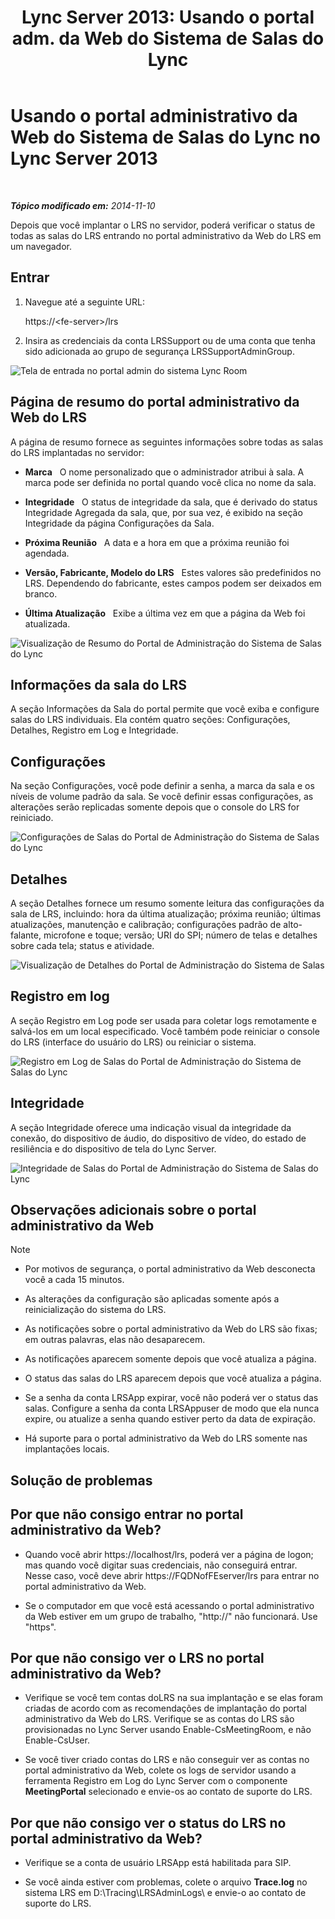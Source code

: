 ﻿---
title: "Lync Server 2013: Usando o portal adm. da Web do Sistema de Salas do Lync"
TOCTitle: Usando o portal administrativo da Web do Sistema de Salas do Lync
ms:assetid: c387b2a3-3e42-4642-af72-88126ed2820f
ms:mtpsurl: https://technet.microsoft.com/pt-br/library/Dn743660(v=OCS.15)
ms:contentKeyID: 62269011
ms.date: 05/19/2016
mtps_version: v=OCS.15
ms.translationtype: HT
---

# Usando o portal administrativo da Web do Sistema de Salas do Lync no Lync Server 2013

 

_**Tópico modificado em:** 2014-11-10_

Depois que você implantar o LRS no servidor, poderá verificar o status de todas as salas do LRS entrando no portal administrativo da Web do LRS em um navegador.

## Entrar

1.  Navegue até a seguinte URL:
    
    https://\<fe-server\>/lrs

2.  Insira as credenciais da conta LRSSupport ou de uma conta que tenha sido adicionada ao grupo de segurança LRSSupportAdminGroup.

![Tela de entrada no portal admin do sistema Lync Room](images/Dn436326.050bcf70-2f3b-46b2-9b96-ebd12679b713(OCS.15).png "Tela de entrada no portal admin do sistema Lync Room")

## Página de resumo do portal administrativo da Web do LRS

A página de resumo fornece as seguintes informações sobre todas as salas do LRS implantadas no servidor:

  - **Marca**   O nome personalizado que o administrador atribui à sala. A marca pode ser definida no portal quando você clica no nome da sala.

  - **Integridade**   O status de integridade da sala, que é derivado do status Integridade Agregada da sala, que, por sua vez, é exibido na seção Integridade da página Configurações da Sala.

  - **Próxima Reunião**   A data e a hora em que a próxima reunião foi agendada.

  - **Versão, Fabricante, Modelo do LRS**   Estes valores são predefinidos no LRS. Dependendo do fabricante, estes campos podem ser deixados em branco.

  - **Última Atualização**   Exibe a última vez em que a página da Web foi atualizada.

![Visualização de Resumo do Portal de Administração do Sistema de Salas do Lync](images/Dn743660.f829ce90-dd95-4725-bd94-6870c5dcf046(OCS.15).png "Visualização de Resumo do Portal de Administração do Sistema de Salas do Lync")

## Informações da sala do LRS

A seção Informações da Sala do portal permite que você exiba e configure salas do LRS individuais. Ela contém quatro seções: Configurações, Detalhes, Registro em Log e Integridade.

## Configurações

Na seção Configurações, você pode definir a senha, a marca da sala e os níveis de volume padrão da sala. Se você definir essas configurações, as alterações serão replicadas somente depois que o console do LRS for reiniciado.

![Configurações de Salas do Portal de Administração do Sistema de Salas do Lync](images/Dn743660.ab162e19-41ac-4991-9b2a-92575aa53eda(OCS.15).png "Configurações de Salas do Portal de Administração do Sistema de Salas do Lync")

## Detalhes

A seção Detalhes fornece um resumo somente leitura das configurações da sala de LRS, incluindo: hora da última atualização; próxima reunião; últimas atualizações, manutenção e calibração; configurações padrão de alto-falante, microfone e toque; versão; URI do SPI; número de telas e detalhes sobre cada tela; status e atividade.

![Visualização de Detalhes do Portal de Administração do Sistema de Salas](images/Dn743660.2958bbba-db74-4670-a920-87fdfb2fc22d(OCS.15).png "Visualização de Detalhes do Portal de Administração do Sistema de Salas")

## Registro em log

A seção Registro em Log pode ser usada para coletar logs remotamente e salvá-los em um local especificado. Você também pode reiniciar o console do LRS (interface do usuário do LRS) ou reiniciar o sistema.

![Registro em Log de Salas do Portal de Administração do Sistema de Salas do Lync](images/Dn743660.749aee71-deaa-4ace-a146-fe2b349f0f42(OCS.15).png "Registro em Log de Salas do Portal de Administração do Sistema de Salas do Lync")

## Integridade

A seção Integridade oferece uma indicação visual da integridade da conexão, do dispositivo de áudio, do dispositivo de vídeo, do estado de resiliência e do dispositivo de tela do Lync Server.

![Integridade de Salas do Portal de Administração do Sistema de Salas do Lync](images/Dn743660.8cc644f8-8e3e-42d5-9079-045d8fe9daa7(OCS.15).png "Integridade de Salas do Portal de Administração do Sistema de Salas do Lync")

## Observações adicionais sobre o portal administrativo da Web

> [!NOTE]  
> <ul><li><p>Por motivos de segurança, o portal administrativo da Web desconecta você a cada 15 minutos.</p></li><li><p>As alterações da configuração são aplicadas somente após a reinicialização do sistema do LRS.</p></li><li><p>As notificações sobre o portal administrativo da Web do LRS são fixas; em outras palavras, elas não desaparecem.</p></li>
> <li><p>As notificações aparecem somente depois que você atualiza a página.</p></li>
> <li><p>O status das salas do LRS aparecem depois que você atualiza a página.</p></li>
> 
> <li><p>Se a senha da conta LRSApp expirar, você não poderá ver o status das salas. Configure a senha da conta LRSAppuser de modo que ela nunca expire, ou atualize a senha quando estiver perto da data de expiração.</p></li>
> 
> 
> <li><p>Há suporte para o portal administrativo da Web do LRS somente nas implantações locais.</p></li></ul>


## Solução de problemas

## Por que não consigo entrar no portal administrativo da Web?

  - Quando você abrir https://localhost/lrs, poderá ver a página de logon; mas quando você digitar suas credenciais, não conseguirá entrar. Nesse caso, você deve abrir https://FQDNofFEserver/lrs para entrar no portal administrativo da Web.

  - Se o computador em que você está acessando o portal administrativo da Web estiver em um grupo de trabalho, "http://" não funcionará. Use "https".

## Por que não consigo ver o LRS no portal administrativo da Web?

  - Verifique se você tem contas doLRS na sua implantação e se elas foram criadas de acordo com as recomendações de implantação do portal administrativo da Web do LRS. Verifique se as contas do LRS são provisionadas no Lync Server usando Enable-CsMeetingRoom, e não Enable-CsUser.

  - Se você tiver criado contas do LRS e não conseguir ver as contas no portal administrativo da Web, colete os logs de servidor usando a ferramenta Registro em Log do Lync Server com o componente **MeetingPortal** selecionado e envie-os ao contato de suporte do LRS.

## Por que não consigo ver o status do LRS no portal administrativo da Web?

  - Verifique se a conta de usuário LRSApp está habilitada para SIP.

  - Se você ainda estiver com problemas, colete o arquivo **Trace.log** no sistema LRS em D:\\Tracing\\LRSAdminLogs\\ e envie-o ao contato de suporte do LRS.

